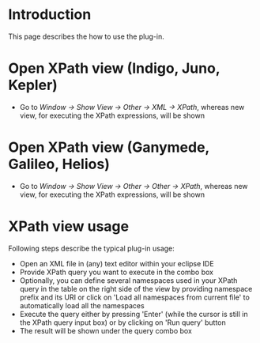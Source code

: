 # Introduction #

This page describes the how to use the plug-in.


# Open XPath view (Indigo, Juno, Kepler) #
  * Go to _Window -> Show View -> Other -> XML -> XPath_, whereas new view, for executing the XPath expressions, will be shown


# Open XPath view (Ganymede, Galileo, Helios) #
  * Go to _Window -> Show View -> Other -> Other -> XPath_, whereas new view, for executing the XPath expressions, will be shown


# XPath view usage #

Following steps describe the typical plug-in usage:
  * Open an XML file in (any) text editor within your eclipse IDE
  * Provide XPath query you want to execute in the combo box
  * Optionally, you can define several namespaces used in your XPath query in the table on the right side of the view by providing namespace prefix and its URI or click on 'Load all namespaces from current file' to automatically load all the namespaces
  * Execute the query either by pressing 'Enter' (while the cursor is still in the XPath query input box) or by clicking on 'Run query' button
  * The result will be shown under the query combo box